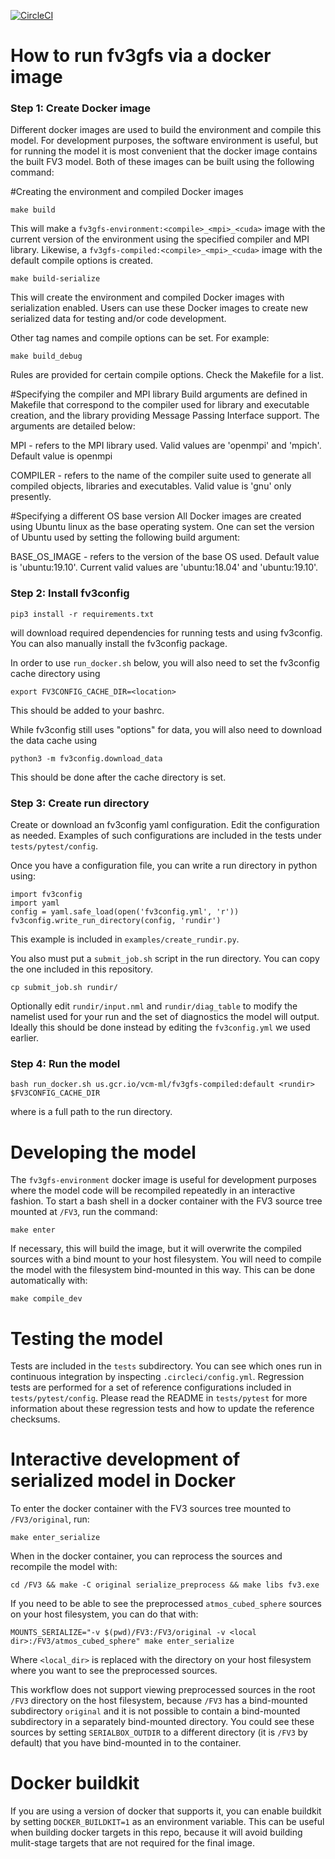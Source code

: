 [![CircleCI](https://circleci.com/gh/VulcanClimateModeling/fv3gfs.svg?style=svg)](https://circleci.com/gh/VulcanClimateModeling/fv3gfs)

# How to run fv3gfs via a docker image

### Step 1: Create Docker image

Different docker images are used to build the environment and compile this
model. For development purposes, the software environment is useful, but for
running the model it is most convenient that the docker image contains the
built FV3 model. Both of these images can be built using the following command:

#Creating the environment and compiled Docker images
```
make build
```
This will make a `fv3gfs-environment:<compile>_<mpi>_<cuda>` image with the current 
version of the environment using the specified compiler and MPI library.  Likewise,
a `fv3gfs-compiled:<compile>_<mpi>_<cuda>` image with the default compile  options 
is created.  
```
make build-serialize
```
This will create the environment and compiled Docker images with serialization enabled.
Users can use these Docker images to create new serialized data for testing and/or
code development.

Other tag names and compile options can be set. For example:
```
make build_debug
```
Rules are provided for certain compile options. Check the Makefile for a list.

#Specifying the compiler and MPI library
Build arguments are defined in Makefile that correspond to the compiler used for
library and executable creation, and the library providing Message Passing Interface 
support.  The arguments are detailed below:

MPI - refers to the MPI library used. Valid values are 'openmpi' and 'mpich'.
      Default value is openmpi

COMPILER - refers to the name of the compiler suite used to generate all compiled
           objects, libraries and executables.  Valid value is 'gnu' only presently.

#Specifying a different OS base version
All Docker images are created using Ubuntu linux as the base operating system.  One 
can set the version of Ubuntu used by setting the following build argument:

BASE_OS_IMAGE - refers to the version of the base OS used.  Default value is 
                'ubuntu:19.10'. Current valid values are 'ubuntu:18.04' and 'ubuntu:19.10'. 

### Step 2: Install fv3config
```
pip3 install -r requirements.txt
```
will download required dependencies for running tests and using fv3config. You can
also manually install the fv3config package.

In order to use `run_docker.sh` below, you will also need to set the fv3config
cache directory using
```
export FV3CONFIG_CACHE_DIR=<location>
```
This should be added to your bashrc.

While fv3config still uses "options" for data, you will also need to download the
data cache using
```
python3 -m fv3config.download_data
```
This should be done after the cache directory is set.

### Step 3: Create run directory
Create or download an fv3config yaml configuration. Edit the configuration as needed.
Examples of such configurations are included in the tests under `tests/pytest/config`.

Once you have a configuration file, you can write a run directory in python using:
```python3
import fv3config
import yaml
config = yaml.safe_load(open('fv3config.yml', 'r'))
fv3config.write_run_directory(config, 'rundir')
```
This example is included in `examples/create_rundir.py`.

You also must put a `submit_job.sh` script in the run directory. You can copy the one
included in this repository.
```
cp submit_job.sh rundir/
```

Optionally edit `rundir/input.nml` and `rundir/diag_table` to modify the namelist used
for your run and the set of diagnostics the model will output. Ideally this should be
done instead by editing the `fv3config.yml` we used earlier.


### Step 4: Run the model
```
bash run_docker.sh us.gcr.io/vcm-ml/fv3gfs-compiled:default <rundir> $FV3CONFIG_CACHE_DIR
```
where <rundir> is a full path to the run directory.

# Developing the model

The `fv3gfs-environment` docker image is useful for development purposes where the model code will be recompiled repeatedly in an interactive fashion. To start a bash shell in a docker container with the FV3 source tree mounted at `/FV3`, run the command:

    make enter

If necessary, this will build the image, but it will overwrite the compiled sources
with a bind mount to your host filesystem. You will need to compile the model with
the filesystem bind-mounted in this way. This can be done automatically with:

    make compile_dev

# Testing the model

Tests are included in the `tests` subdirectory. You can see which ones run in
continuous integration by inspecting `.circleci/config.yml`. Regression tests are
performed for a set of reference configurations included in `tests/pytest/config`.
Please read the README in `tests/pytest` for more information about these regression
tests and how to update the reference checksums.

# Interactive development of serialized model in Docker

To enter the docker container with the FV3 sources tree mounted to `/FV3/original`,
run:

    make enter_serialize

When in the docker container, you can reprocess the sources and recompile the model with:

    cd /FV3 && make -C original serialize_preprocess && make libs fv3.exe

If you need to be able to see the preprocessed `atmos_cubed_sphere` sources on your
host filesystem, you can do that with:

    MOUNTS_SERIALIZE="-v $(pwd)/FV3:/FV3/original -v <local dir>:/FV3/atmos_cubed_sphere" make enter_serialize

Where `<local_dir>` is replaced with the directory on your host filesystem where you
want to see the preprocessed sources.

This workflow does not support viewing preprocessed sources in the root `/FV3` directory
on the host filesystem, because `/FV3` has a bind-mounted subdirectory `original` and
it is not possible to contain a bind-mounted subdirectory in a separately bind-mounted
directory. You could see these sources by setting `SERIALBOX_OUTDIR` to a different
directory (it is `/FV3` by default) that you have bind-mounted in to the container.

# Docker buildkit

If you are using a version of docker that supports it, you can enable buildkit by
setting `DOCKER_BUILDKIT=1` as an environment variable. This can be useful when building
docker targets in this repo, because it will avoid building mulit-stage targets that
are not required for the final image.
